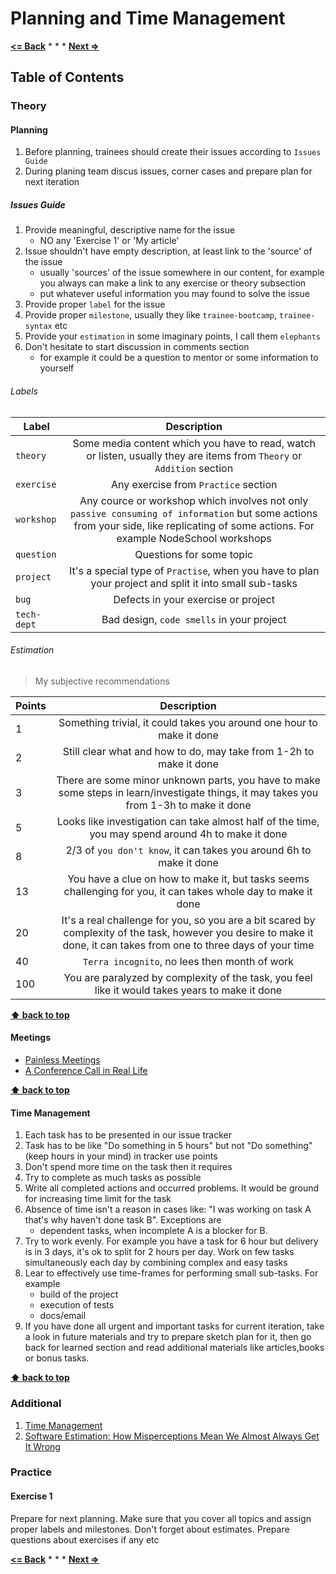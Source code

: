 # Planning and Time Management

**[<= Back](../01-communication/communication.md)**		*	*	*	**[Next =>](../03-few-simple-principles/few-simple-principles.md)**

## Table of Contents

### Theory

#### Planning

1. Before planning, trainees should create their issues according to `Issues Guide`
1. During planing team discus issues, corner cases and prepare plan for next iteration

##### Issues Guide

1. Provide meaningful, descriptive  name for the issue
    * NO any 'Exercise 1' or 'My article'
1. Issue shouldn't have empty description, at least link to the 'source' of the issue
    * usually 'sources' of the issue somewhere in our content, for example you always can make a link to any exercise or theory subsection
    * put whatever useful information you may found to solve the issue
1. Provide proper `label` for the issue
1. Provide proper `milestone`, usually they like `trainee-bootcamp`, `trainee-syntax` etc
1. Provide your `estimation` in some imaginary points, I call them `elephants`
1. Don't hesitate to start discussion in comments section
    * for example it could be a question to mentor or some information to yourself

###### Labels
 
| Label         | Description    |
| --------------|:-------------:|
| `theory`      | Some media content which you have to read, watch or listen, usually they are items from `Theory` or `Addition` section |
| `exercise`    | Any exercise from `Practice` section |
| `workshop`    | Any cource or workshop which involves not only `passive consuming of information` but some actions from your side, like replicating of some actions. For example NodeSchool workshops|
| `question`    | Questions for some topic|
| `project`     | It's a special type of `Practise`, when you have to plan your project and split it into small sub-tasks|
| `bug`         | Defects in your exercise or project|
| `tech-dept`   | Bad design, `code smells` in your project|


###### Estimation

>My subjective recommendations

| Points         | Description    |
| --------------|:-------------:|
| 1     | Something trivial, it could takes you around one hour to make it done|
| 2     | Still clear what and how to do, may take from 1-2h to make it done|
| 3     | There are some minor unknown parts, you have to make some steps in learn/investigate things, it may takes you from 1-3h to make it done|
| 5     | Looks like investigation can take almost half of the time, you may spend around 4h to make it done|
| 8     | 2/3 of `you don't know`, it can takes you around 6h to make it done|
| 13    | You have a clue on how to make it, but tasks seems challenging for you, it can takes whole day to make it done|
| 20    | It's a real challenge for you,  so you are a bit scared by complexity of the task, however you desire to make it done, it can takes from one to three days of your time|
| 40    | `Terra incognito`, no lees then month of work|
| 100   | You are paralyzed by complexity of the task, you feel like it would takes years to make it done|


**[⬆ back to top](#table-of-contents)**

#### Meetings

* [Painless Meetings](http://egorfine.com/en/articles/painless-meetings/)
* [A Conference Call in Real Life](https://www.youtube.com/watch?v=DYu_bGbZiiQ)


**[⬆ back to top](#table-of-contents)**

#### Time Management

1. Each task has to be presented in our issue tracker
1. Task has to be like "Do something in 5 hours" but not "Do something" (keep hours in your mind) in tracker use points
1. Don't spend more time on the task then it requires
1. Try to complete as much tasks as possible
1. Write all completed actions and occurred problems. It would be ground for increasing time limit for the task
1. Absence of time isn't a reason in cases like: "I was working on task A that's why haven't done task B". Exceptions are 
    * dependent tasks, when incomplete A is a blocker for B. 
1. Try to work evenly. For example you have a task for 6 hour but delivery is in 3 days, it's ok to split for 2 hours per day. Work on few tasks simultaneously each day by combining complex and easy tasks
1. Lear to effectively use time-frames for performing small sub-tasks. For example
    * build of the project
    * execution of tests
    * docs/email
1. If you have done all urgent and important tasks for current iteration, take a look in future materials and try to prepare sketch plan for it, then go back for learned section and read additional materials like articles,books or bonus tasks.

**[⬆ back to top](#table-of-contents)**


### Additional
 
1. [Time Management](https://www.nczonline.net/newsletter/archive/5afe08eb6f)
1. [Software Estimation: How Misperceptions Mean We Almost Always Get It Wrong](http://www.drdobbs.com/architecture-and-design/software-estimation-how-misperceptions-m/240166474)

### Practice

#### Exercise 1 

Prepare for next planning. Make sure that you cover all topics and 
assign proper labels and milestones. Don't forget about estimates. Prepare questions about exercises if any etc

**[<= Back](../01-communication/communication.md)**		*	*	*	**[Next =>](../03-few-simple-principles/few-simple-principles.md)**


